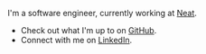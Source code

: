 I'm a software engineer, currently working at [Neat](https://neat.no/pulse).

-   Check out what I'm up to on [GitHub](https://github.com/danilo-delbusso).
-   Connect with me on [LinkedIn](https://www.linkedin.com/in/danilodelbusso).

